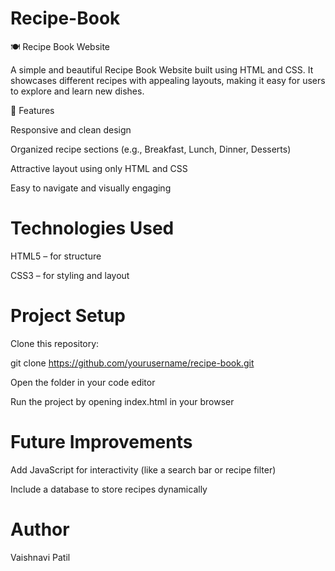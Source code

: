 # Recipe-Book

🍽️ Recipe Book Website

A simple and beautiful Recipe Book Website built using HTML and CSS.
It showcases different recipes with appealing layouts, making it easy for users to explore and learn new dishes.

🚀 Features

Responsive and clean design

Organized recipe sections (e.g., Breakfast, Lunch, Dinner, Desserts)

Attractive layout using only HTML and CSS

Easy to navigate and visually engaging

# Technologies Used

HTML5 – for structure

CSS3 – for styling and layout


# Project Setup

Clone this repository:

git clone https://github.com/yourusername/recipe-book.git

Open the folder in your code editor

Run the project by opening index.html in your browser

# Future Improvements

Add JavaScript for interactivity (like a search bar or recipe filter)

Include a database to store recipes dynamically

# Author
Vaishnavi Patil
